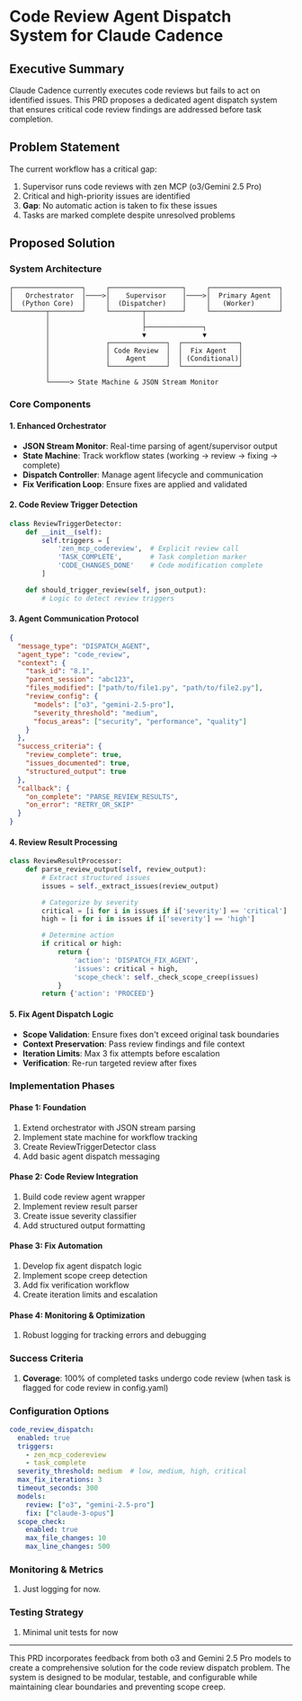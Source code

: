 # Code Review Agent Dispatch System for Claude Cadence

## Executive Summary

Claude Cadence currently executes code reviews but fails to act on identified issues. This PRD proposes a dedicated agent dispatch system that ensures critical code review findings are addressed before task completion.

## Problem Statement

The current workflow has a critical gap:
1. Supervisor runs code reviews with zen MCP (o3/Gemini 2.5 Pro)
2. Critical and high-priority issues are identified
3. **Gap**: No automatic action is taken to fix these issues
4. Tasks are marked complete despite unresolved problems

## Proposed Solution

### System Architecture

```
┌─────────────────┐     ┌──────────────────┐     ┌─────────────────┐
│   Orchestrator  │────>│    Supervisor    │────>│  Primary Agent  │
│  (Python Core)  │     │  (Dispatcher)    │     │   (Worker)      │
└────────┬────────┘     └────────┬─────────┘     └─────────────────┘
         │                       │
         │                       ├──────────────┐
         │                       ▼              ▼
         │              ┌──────────────┐  ┌──────────────┐
         │              │ Code Review  │  │  Fix Agent   │
         │              │    Agent     │  │ (Conditional)│
         │              └──────────────┘  └──────────────┘
         │
         └─────> State Machine & JSON Stream Monitor
```

### Core Components

#### 1. Enhanced Orchestrator
- **JSON Stream Monitor**: Real-time parsing of agent/supervisor output
- **State Machine**: Track workflow states (working → review → fixing → complete)
- **Dispatch Controller**: Manage agent lifecycle and communication
- **Fix Verification Loop**: Ensure fixes are applied and validated

#### 2. Code Review Trigger Detection
```python
class ReviewTriggerDetector:
    def __init__(self):
        self.triggers = [
            'zen_mcp_codereview',  # Explicit review call
            'TASK_COMPLETE',       # Task completion marker
            'CODE_CHANGES_DONE'    # Code modification complete
        ]

    def should_trigger_review(self, json_output):
        # Logic to detect review triggers
```

#### 3. Agent Communication Protocol
```json
{
  "message_type": "DISPATCH_AGENT",
  "agent_type": "code_review",
  "context": {
    "task_id": "8.1",
    "parent_session": "abc123",
    "files_modified": ["path/to/file1.py", "path/to/file2.py"],
    "review_config": {
      "models": ["o3", "gemini-2.5-pro"],
      "severity_threshold": "medium",
      "focus_areas": ["security", "performance", "quality"]
    }
  },
  "success_criteria": {
    "review_complete": true,
    "issues_documented": true,
    "structured_output": true
  },
  "callback": {
    "on_complete": "PARSE_REVIEW_RESULTS",
    "on_error": "RETRY_OR_SKIP"
  }
}
```

#### 4. Review Result Processing
```python
class ReviewResultProcessor:
    def parse_review_output(self, review_output):
        # Extract structured issues
        issues = self._extract_issues(review_output)

        # Categorize by severity
        critical = [i for i in issues if i['severity'] == 'critical']
        high = [i for i in issues if i['severity'] == 'high']

        # Determine action
        if critical or high:
            return {
                'action': 'DISPATCH_FIX_AGENT',
                'issues': critical + high,
                'scope_check': self._check_scope_creep(issues)
            }
        return {'action': 'PROCEED'}
```

#### 5. Fix Agent Dispatch Logic
- **Scope Validation**: Ensure fixes don't exceed original task boundaries
- **Context Preservation**: Pass review findings and file context
- **Iteration Limits**: Max 3 fix attempts before escalation
- **Verification**: Re-run targeted review after fixes

### Implementation Phases

#### Phase 1: Foundation
1. Extend orchestrator with JSON stream parsing
2. Implement state machine for workflow tracking
3. Create ReviewTriggerDetector class
4. Add basic agent dispatch messaging

#### Phase 2: Code Review Integration
1. Build code review agent wrapper
2. Implement review result parser
3. Create issue severity classifier
4. Add structured output formatting

#### Phase 3: Fix Automation
1. Develop fix agent dispatch logic
2. Implement scope creep detection
3. Add fix verification workflow
4. Create iteration limits and escalation

#### Phase 4: Monitoring & Optimization
1. Robust logging for tracking errors and debugging

### Success Criteria

1. **Coverage**: 100% of completed tasks undergo code review (when task is flagged for code review in config.yaml)

### Configuration Options

```yaml
code_review_dispatch:
  enabled: true
  triggers:
    - zen_mcp_codereview
    - task_complete
  severity_threshold: medium  # low, medium, high, critical
  max_fix_iterations: 3
  timeout_seconds: 300
  models:
    review: ["o3", "gemini-2.5-pro"]
    fix: ["claude-3-opus"]
  scope_check:
    enabled: true
    max_file_changes: 10
    max_line_changes: 500
```

### Monitoring & Metrics

1. Just logging for now.

### Testing Strategy

1. Minimal unit tests for now

---

This PRD incorporates feedback from both o3 and Gemini 2.5 Pro models to create a comprehensive solution for the code review dispatch problem. The system is designed to be modular, testable, and configurable while maintaining clear boundaries and preventing scope creep.
